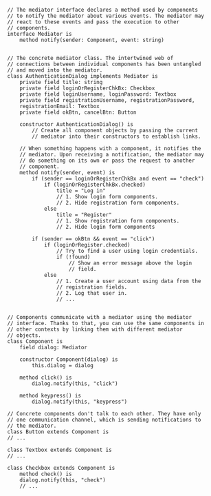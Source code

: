     // The mediator interface declares a method used by components
    // to notify the mediator about various events. The mediator may
    // react to these events and pass the execution to other
    // components.
    interface Mediator is
        method notify(sender: Component, event: string)
    
    
    // The concrete mediator class. The intertwined web of
    // connections between individual components has been untangled
    // and moved into the mediator.
    class AuthenticationDialog implements Mediator is
        private field title: string
        private field loginOrRegisterChkBx: Checkbox
        private field loginUsername, loginPassword: Textbox
        private field registrationUsername, registrationPassword,
        registrationEmail: Textbox
        private field okBtn, cancelBtn: Button
        
        constructor AuthenticationDialog() is
            // Create all component objects by passing the current
            // mediator into their constructors to establish links.
    
        // When something happens with a component, it notifies the
        // mediator. Upon receiving a notification, the mediator may
        // do something on its own or pass the request to another
        // component.
        method notify(sender, event) is
            if (sender == loginOrRegisterChkBx and event == "check")
                if (loginOrRegisterChkBx.checked)
                    title = "Log in"
                    // 1. Show login form components.
                    // 2. Hide registration form components.
                else
                    title = "Register"
                    // 1. Show registration form components.
                    // 2. Hide login form components
    
            if (sender == okBtn && event == "click")
                if (loginOrRegister.checked)
                    // Try to find a user using login credentials.
                    if (!found)
                        // Show an error message above the login
                        // field.
                else
                    // 1. Create a user account using data from the
                    // registration fields.
                    // 2. Log that user in.
                    // ...
    
    
    // Components communicate with a mediator using the mediator
    // interface. Thanks to that, you can use the same components in
    // other contexts by linking them with different mediator
    // objects.
    class Component is
        field dialog: Mediator
    
        constructor Component(dialog) is
            this.dialog = dialog
    
        method click() is
            dialog.notify(this, "click")
    
        method keypress() is
            dialog.notify(this, "keypress")
    
    // Concrete components don't talk to each other. They have only
    // one communication channel, which is sending notifications to
    // the mediator.
    class Button extends Component is
    // ...
    
    class Textbox extends Component is
    // ...
    
    class Checkbox extends Component is
        method check() is
        dialog.notify(this, "check")
        // ...